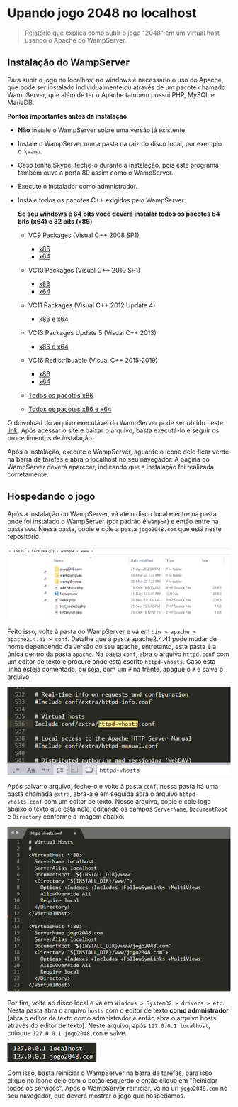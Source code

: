 # Upando jogo 2048 no localhost
> Relatório que explica como subir o jogo "2048" em um virtual host usando o Apache do WampServer.


## Instalação do WampServer
Para subir o jogo no localhost no windows é necessário o uso do Apache, que pode ser instalado individualmente ou através de um pacote chamado WampServer, que além de ter o Apache também possui PHP, MySQL e MariaDB.

**Pontos importantes antes da instalação**
* **Não** instale o WampServer sobre uma versão já existente.
* Instale o WampServer numa pasta na raíz do disco local, por exemplo `C:\wamp`.
* Caso tenha Skype, feche-o durante a instalação, pois este programa também ouve a porta 80 assim como o WampServer.
* Execute o instalador como admnistrador.
* Instale todos os pacotes C++ exigidos pelo WampServer:

   **Se seu windows é 64 bits você deverá instalar todos os pacotes 64 bits (x64) e 32 bits (x86)**
   * VC9 Packages (Visual C++ 2008 SP1)
      * [x86](https://www.microsoft.com/en-us/download/details.aspx?id=29)
      * [x64](https://www.microsoft.com/en-us/Download/confirmation.aspx?id=15336)
      
   * VC10 Packages (Visual C++ 2010 SP1)
      * [x86](http://www.microsoft.com/en-us/download/details.aspx?id=8328)
      * [x64](http://www.microsoft.com/en-us/download/details.aspx?id=13523)
      
   * VC11 Packages (Visual C++ 2012 Update 4)
      * [x86 e x64](http://www.microsoft.com/en-us/download/details.aspx?id=30679)
      
   * VC13 Packages Update 5 (Visual C++ 2013)
      * [x86 e x64](https://support.microsoft.com/en-us/help/4032938/)
      
   * VC16 Redistribuable (Visual C++ 2015-2019)
      * [x86](https://aka.ms/vs/16/release/VC_redist.x86.exe)
      * [x64](https://aka.ms/vs/16/release/VC_redist.x64.exe)

   * [Todos os pacotes x86](http://wampserver.aviatechno.net/files/vcpackages/all_vc_redist_x86.zip)
   * [Todos os pacotes x86 e x64](http://wampserver.aviatechno.net/files/vcpackages/all_vc_redist_x86_x64.zip)


O download do arquivo executável do WampServer pode ser obtido neste [link](http://wampserver.aviatechno.net).
Após acessar o site e baixar o arquivo, basta executá-lo e seguir os procedimentos de instalação.

Após a instalação, execute o WampServer, aguarde o ícone dele ficar verde na barra de tarefas e abra o localhost no seu navegador. A página do WampServer deverá aparecer, indicando que a instalação foi realizada corretamente.


## Hospedando o jogo
Após a instalação do WampServer, vá até o disco local e entre na pasta onde foi instalado o WampServer (por padrão é `wamp64`) e então entre na pasta `www`. Nessa pasta, copie e cole a pasta `jogo2048.com` que está neste repositório.

![jogo2048.com](img/screenshot1.png "Pasta 'jogo2048.com' criada")

Feito isso, volte à pasta do WampServer e vá em `bin > apache > apache2.4.41 > conf`. Detalhe que a pasta apache2.4.41 pode mudar de nome dependendo da versão do seu apache, entretanto, esta pasta é a única dentro da pasta `apache`. Na pasta `conf`, abra o arquivo `httpd.conf` com um editor de texto e procure onde está escrito `httpd-vhosts`. Caso esta linha esteja comentada, ou seja, com um `#` na frente, apague o `#` e salve o arquivo.

![httpd-vhosts](img/screenshot2.png "httpd-vhosts")

Após salvar o arquivo, feche-o e volte à pasta `conf`, nessa pasta há uma pasta chamada `extra`, abra-a e em seguida abra o arquivo `httpd-vhosts.conf` com um editor de texto. Nesse arquivo, copie e cole logo abaixo o texto que está nele, editando os campos `ServerName`, `DocumentRoot` e `Directory` conforme a imagem abaixo.

![httpd-vhosts.conf](img/screenshot3.png "httpd-vhosts.conf")

Por fim, volte ao disco local e vá em `Windows > System32 > drivers > etc`. Nesta pasta abra o arquivo `hosts` com o editor de texto **como admnistrador** (abra o editor de texto como admnistrador e então abra o arquivo hosts através do editor de texto). Neste arquivo, após `127.0.0.1 localhost`, coloque `127.0.0.1 jogo2048.com` e salve.

![hosts](img/screenshot4.png "hosts")

Com isso, basta reiniciar o WampServer na barra de tarefas, para isso clique no ícone dele com o botão esquerdo e então clique em "Reiniciar todos os serviços". Após o WampServer reiniciar, vá na url `jogo2048.com` no seu navegador, que deverá mostrar o jogo que hospedamos.
